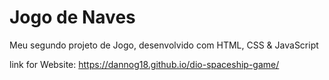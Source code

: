 # Jogo de Naves
Meu segundo projeto de Jogo, desenvolvido com HTML, CSS & JavaScript

link for Website:  https://dannog18.github.io/dio-spaceship-game/
